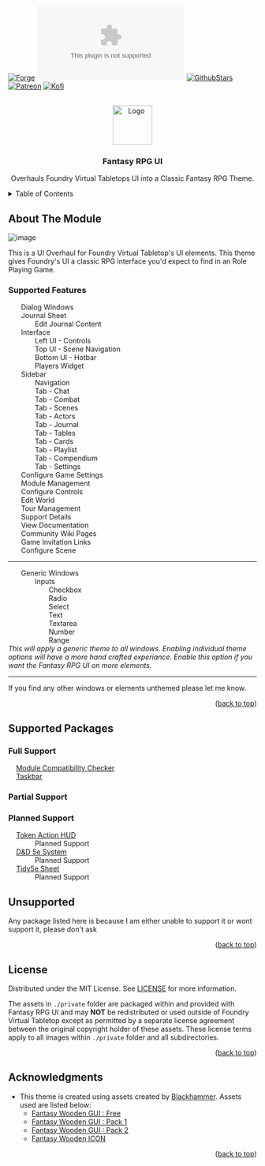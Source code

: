 <a name="readme-top"></a>

<!-- PROJECT SHIELDS -->
[![Forge][forge-installs]][forge-url]
[![Downloads][latest-download]][latest-download-url]
[![GithubStars][github-starts]][github-url]
[![Patreon][patreon]][patreon-url]
[![Kofi][ko-fi]][ko-fi-url]

<!-- PROJECT LOGO -->
<br />
<div align="center">
  <a href="https://github.com/mouse0270/fantasy-rpg-ui">
    <img src="https://user-images.githubusercontent.com/564874/193952784-3c0e8a31-491c-4a01-a726-bba606a499e0.png" alt="Logo" width="80" height="80">

  </a>

  <h3 align="center">Fantasy RPG UI</h3>

  <p align="center">Overhauls Foundry Virtual Tabletops UI into a Classic Fantasy RPG Theme.</p>
</div>

<!-- TABLE OF CONTENTS -->
<details>
  <summary>Table of Contents</summary>
	<ol>
		<li><a href="#about-the-module">About the Module</a></li>
		<li><a href="#supported-packages">Supported Packages</a></li>
		<li><a href="#license">License</a></li>
		<li><a href="#acknowledgments">Acknowledgments</a></li>
	</ol>
</details>

<!-- ABOUT THE PROJECT -->
## About The Module
![image](https://user-images.githubusercontent.com/564874/193952294-5032d9e6-9d5a-4174-a27e-984c4ae3b1e0.png)

This is a UI Overhaul for Foundry Virtual Tabletop's UI elements. This theme gives Foundry's UI a classic RPG interface you'd expect to find in an Role Playing Game.


### Supported Features <img src="https://geps.dev/progress/50" height="16"/>
<img src="https://user-images.githubusercontent.com/564874/194057078-2370ef89-4efc-47f6-a7a6-8e801a9ffdc5.png" height="12"/> Dialog Windows<br/>
<img src="https://user-images.githubusercontent.com/564874/194057078-2370ef89-4efc-47f6-a7a6-8e801a9ffdc5.png" height="12"/> Journal Sheet<br/>
  <img src="https://user-images.githubusercontent.com/564874/194056707-6c5aa550-75c4-422d-b4cb-3c655ab96835.png" height="12"/> Edit Journal Content<br/>
<img src="https://user-images.githubusercontent.com/564874/194057078-2370ef89-4efc-47f6-a7a6-8e801a9ffdc5.png" height="12"/> Interface<br/>
  <img src="https://user-images.githubusercontent.com/564874/194057078-2370ef89-4efc-47f6-a7a6-8e801a9ffdc5.png" height="12"/> Left UI - Controls<br/>
  <img src="https://user-images.githubusercontent.com/564874/194057078-2370ef89-4efc-47f6-a7a6-8e801a9ffdc5.png" height="12"/> Top UI - Scene Navigation<br/>
  <img src="https://user-images.githubusercontent.com/564874/194057078-2370ef89-4efc-47f6-a7a6-8e801a9ffdc5.png" height="12"/> Bottom UI - Hotbar<br/>
  <img src="https://user-images.githubusercontent.com/564874/194057078-2370ef89-4efc-47f6-a7a6-8e801a9ffdc5.png" height="12"/> Players Widget<br/>
<img src="https://user-images.githubusercontent.com/564874/194057078-2370ef89-4efc-47f6-a7a6-8e801a9ffdc5.png" height="12"/> Sidebar<br/>
  <img src="https://user-images.githubusercontent.com/564874/194057078-2370ef89-4efc-47f6-a7a6-8e801a9ffdc5.png" height="12"/> Navigation<br/>
  <img src="https://user-images.githubusercontent.com/564874/194057078-2370ef89-4efc-47f6-a7a6-8e801a9ffdc5.png" height="12"/> Tab - Chat<br/>
  <img src="https://user-images.githubusercontent.com/564874/194056707-6c5aa550-75c4-422d-b4cb-3c655ab96835.png" height="12"/> Tab - Combat<br/>
  <img src="https://user-images.githubusercontent.com/564874/194057078-2370ef89-4efc-47f6-a7a6-8e801a9ffdc5.png" height="12"/> Tab - Scenes<br/>
  <img src="https://user-images.githubusercontent.com/564874/194057078-2370ef89-4efc-47f6-a7a6-8e801a9ffdc5.png" height="12"/> Tab - Actors<br/>
  <img src="https://user-images.githubusercontent.com/564874/194057078-2370ef89-4efc-47f6-a7a6-8e801a9ffdc5.png" height="12"/> Tab - Journal<br/>
  <img src="https://user-images.githubusercontent.com/564874/194057078-2370ef89-4efc-47f6-a7a6-8e801a9ffdc5.png" height="12"/> Tab - Tables<br/>
  <img src="https://user-images.githubusercontent.com/564874/194057078-2370ef89-4efc-47f6-a7a6-8e801a9ffdc5.png" height="12"/> Tab - Cards<br/>
  <img src="https://user-images.githubusercontent.com/564874/194057078-2370ef89-4efc-47f6-a7a6-8e801a9ffdc5.png" height="12"/> Tab - Playlist<br/>
  <img src="https://user-images.githubusercontent.com/564874/194057078-2370ef89-4efc-47f6-a7a6-8e801a9ffdc5.png" height="12"/> Tab - Compendium<br/>
  <img src="https://user-images.githubusercontent.com/564874/194057078-2370ef89-4efc-47f6-a7a6-8e801a9ffdc5.png" height="12"/> Tab - Settings<br/>
<img src="https://user-images.githubusercontent.com/564874/194056707-6c5aa550-75c4-422d-b4cb-3c655ab96835.png" height="12"/> Configure Game Settings<br/>
<img src="https://user-images.githubusercontent.com/564874/194056707-6c5aa550-75c4-422d-b4cb-3c655ab96835.png" height="12"/> Module Management<br/>
<img src="https://user-images.githubusercontent.com/564874/194056707-6c5aa550-75c4-422d-b4cb-3c655ab96835.png" height="12"/> Configure Controls<br/>
<img src="https://user-images.githubusercontent.com/564874/194056707-6c5aa550-75c4-422d-b4cb-3c655ab96835.png" height="12"/> Edit World<br/>
<img src="https://user-images.githubusercontent.com/564874/194056707-6c5aa550-75c4-422d-b4cb-3c655ab96835.png" height="12"/> Tour Management<br/>
<img src="https://user-images.githubusercontent.com/564874/194056707-6c5aa550-75c4-422d-b4cb-3c655ab96835.png" height="12"/> Support Details<br/>
<img src="https://user-images.githubusercontent.com/564874/194056707-6c5aa550-75c4-422d-b4cb-3c655ab96835.png" height="12"/> View Documentation<br/>
<img src="https://user-images.githubusercontent.com/564874/194056707-6c5aa550-75c4-422d-b4cb-3c655ab96835.png" height="12"/> Community Wiki Pages<br/>
<img src="https://user-images.githubusercontent.com/564874/194056707-6c5aa550-75c4-422d-b4cb-3c655ab96835.png" height="12"/> Game Invitation Links<br/>
<img src="https://user-images.githubusercontent.com/564874/194056707-6c5aa550-75c4-422d-b4cb-3c655ab96835.png" height="12"/> Configure Scene<br/>

---
<img src="https://user-images.githubusercontent.com/564874/194057078-2370ef89-4efc-47f6-a7a6-8e801a9ffdc5.png" height="12"/> Generic Windows<br/>
  <img src="https://user-images.githubusercontent.com/564874/194056707-6c5aa550-75c4-422d-b4cb-3c655ab96835.png" height="12"/> Inputs<br/>
    <img src="https://user-images.githubusercontent.com/564874/194057078-2370ef89-4efc-47f6-a7a6-8e801a9ffdc5.png" height="12"/> Checkbox<br/>
    <img src="https://user-images.githubusercontent.com/564874/194057078-2370ef89-4efc-47f6-a7a6-8e801a9ffdc5.png" height="12"/> Radio<br/>
    <img src="https://user-images.githubusercontent.com/564874/194057078-2370ef89-4efc-47f6-a7a6-8e801a9ffdc5.png" height="12"/> Select<br/>
    <img src="https://user-images.githubusercontent.com/564874/194056707-6c5aa550-75c4-422d-b4cb-3c655ab96835.png" height="12"/> Text<br/>
    <img src="https://user-images.githubusercontent.com/564874/194056707-6c5aa550-75c4-422d-b4cb-3c655ab96835.png" height="12"/> Textarea<br/>
    <img src="https://user-images.githubusercontent.com/564874/194056707-6c5aa550-75c4-422d-b4cb-3c655ab96835.png" height="12"/> Number<br/>
    <img src="https://user-images.githubusercontent.com/564874/194057078-2370ef89-4efc-47f6-a7a6-8e801a9ffdc5.png" height="12"/> Range<br/>
*This will apply a generic theme to all windows. Enabling individual theme options will have a more hand crafted experiance. Enable this option if you want the Fantasy RPG UI on more elements.*<br/>

---

If you find any other windows or elements unthemed please let me know.


<p align="right">(<a href="#readme-top">back to top</a>)</p>

<!-- SUPPORTED MODULES/SYSTEMS -->
## Supported Packages
### Full Support
<img src="https://user-images.githubusercontent.com/564874/194057078-2370ef89-4efc-47f6-a7a6-8e801a9ffdc5.png" height="12"/> [Module Compatibility Checker](https://foundryvtt.com/packages/mcc)<br/>
<img src="https://user-images.githubusercontent.com/564874/194056707-6c5aa550-75c4-422d-b4cb-3c655ab96835.png" height="12"/> [Taskbar](https://theripper93.com/#/module/foundry-taskbar)<br/>

### Partial Support
### Planned Support
<img src="https://user-images.githubusercontent.com/564874/194056707-6c5aa550-75c4-422d-b4cb-3c655ab96835.png" height="12"/> [Token Action HUD]()<br/>
  <img src="https://user-images.githubusercontent.com/564874/194056707-6c5aa550-75c4-422d-b4cb-3c655ab96835.png" height="12"/> Planned Support<br/>
<img src="https://user-images.githubusercontent.com/564874/194056707-6c5aa550-75c4-422d-b4cb-3c655ab96835.png" height="12"/> [D&D 5e System]()<br/>
  <img src="https://user-images.githubusercontent.com/564874/194056707-6c5aa550-75c4-422d-b4cb-3c655ab96835.png" height="12"/> Planned Support<br/>
<img src="https://user-images.githubusercontent.com/564874/194056707-6c5aa550-75c4-422d-b4cb-3c655ab96835.png" height="12"/> [Tidy5e Sheet]()<br/>
  <img src="https://user-images.githubusercontent.com/564874/194056707-6c5aa550-75c4-422d-b4cb-3c655ab96835.png" height="12"/> Planned Support<br/>
## Unsupported
Any package listed here is because I am either unable to support it or wont support it, please don't ask



<p align="right">(<a href="#readme-top">back to top</a>)</p>

<!-- LICENSE -->
## License
Distributed under the MIT License. See [LICENSE](https://github.com/mouse0270/fantasy-rpg-ui/blob/master/LICENSE) for more information.

The assets in `./private` folder are packaged within and provided with Fantasy RPG UI and may **NOT** be redistributed or used outside of Foundry Virtual Tabletop except as permitted by a separate license agreement between the original copyright holder of these assets. These license terms apply to all images within `./private` folder and all subdirectories.

<p align="right">(<a href="#readme-top">back to top</a>)</p>

<!-- ACKNOWLEDGMENTS -->
## Acknowledgments
- This theme is created using assets created by [Blackhammer](https://www.gamedevmarket.net/member/blackhammer/). Assets used are listed below:
  - [Fantasy Wooden GUI : Free](https://www.gamedevmarket.net/asset/fantasy-wooden-gui-free/)
  - [Fantasy Wooden GUI : Pack 1](https://www.gamedevmarket.net/asset/fantasy-wooden-gui-pack-1/)
  - [Fantasy Wooden GUI : Pack 2](https://www.gamedevmarket.net/asset/fantasy-wooden-gui-pack-2/)
  - [Fantasy Wooden ICON](https://www.gamedevmarket.net/asset/fantasy-wooden-icon/)


<p align="right">(<a href="#readme-top">back to top</a>)</p>


<!-- MARKDOWN LINKS & IMAGES -->
<!-- https://www.markdownguide.org/basic-syntax/#reference-style-links -->
[forge-installs]: https://img.shields.io/badge/dynamic/json?&colorB=90A959&label=Forge%20Installs&query=package.installs&suffix=%25&style=for-the-badge&url=https://forge-vtt.com/api/bazaar/package/fantasy-rpg-ui
[forge-url]: https://forge-vtt.com/bazaar/package/fantasy-rpg-ui

[latest-download]: https://img.shields.io/github/downloads/mouse0270/fantasy-rpg-ui/latest/module.zip?color=5D4A66&label=DOWNLOADS&style=for-the-badge
[latest-download-url]: https://github.com/mouse0270/fantasy-rpg-ui/releases/latest

[github-starts]: https://img.shields.io/github/stars/mouse0270/fantasy-rpg-ui?logo=AddThis&logoColor=white&style=for-the-badge
[github-url]: https://github.com/mouse0270/fantasy-rpg-ui

[patreon]: https://img.shields.io/badge/-Patreon-FF424D?style=for-the-badge&logo=Patreon&logoColor=white
[patreon-url]: https://www.patreon.com/mouse0270

[ko-fi]: https://img.shields.io/badge/-ko%20fi-FF5E5B?style=for-the-badge&logo=Ko-fi&logoColor=white
[ko-fi-url]: https://ko-fi.com/mouse0270

